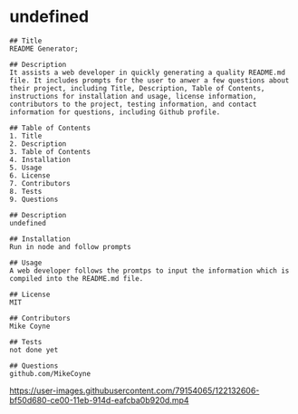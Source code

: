 # undefined
    ## Title 
    README Generator;

    ## Description
    It assists a web developer in quickly generating a quality README.md file. It includes prompts for the user to anwer a few questions about their project, including Title, Description, Table of Contents, instructions for installation and usage, license information, contributors to the project, testing information, and contact information for questions, including Github profile.

    ## Table of Contents
    1. Title
    2. Description
    3. Table of Contents
    4. Installation
    5. Usage
    6. License
    7. Contributors
    8. Tests
    9. Questions

    ## Description
    undefined

    ## Installation
    Run in node and follow prompts

    ## Usage
    A web developer follows the promtps to input the information which is compiled into the README.md file.

    ## License
    MIT

    ## Contributors
    Mike Coyne

    ## Tests 
    not done yet

    ## Questions
    github.com/MikeCoyne
https://user-images.githubusercontent.com/79154065/122132606-bf50d680-ce00-11eb-914d-eafcba0b920d.mp4

